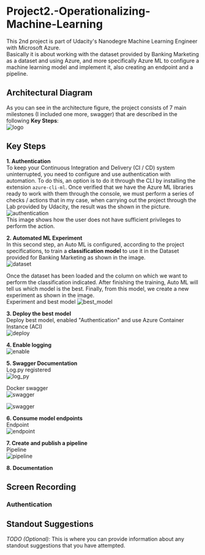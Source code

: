 # Project2.-Operationalizing-Machine-Learning

This 2nd project is part of Udacity's Nanodegre Machine Learning Engineer with Microsoft Azure.  
Basically it is about working with the dataset provided by Banking Marketing as a dataset and using Azure, and more specifically Azure ML to configure a machine learning model and implement it, also creating an endpoint and a pipeline.  

## Architectural Diagram
As you can see in the architecture figure, the project consists of 7 main milestones (I included one more, swagger) that are described in the following **Key Steps**:  
![logo](IMG/architectur.png)  

## Key Steps

**1. Authentication**  
   To keep your Continuous Integration and Delivery (CI / CD) system uninterrupted, you need to configure and use authentication with automation. To do this, an option is to do it through the CLI by installing the extension ```azure-cli-ml```. Once verified that we have the Azure ML libraries ready to work with them through the console, we must perform a series of checks / actions that in my case, when carrying out the project through the Lab provided by Udacity, the result was the shown in the picture.
   ![authentication](IMG/insuficient_privileges.png)  
   This image shows how the user does not have sufficient privileges to perform the action.  

**2. Automated ML Experiment**  
   In this second step, an Auto ML is configured, according to the project specifications, to train a **classification model** to use it in the Dataset provided for Banking Marketing as shown in the image.  
   ![dataset](IMG/dataset.png)  
   
   Once the dataset has been loaded and the column on which we want to perform the classification indicated. After finishing the training, Auto ML will tell us which model is the best. Finally, from this model, we create a new experiment as shown in the image.  
   Experiment and best model 
   ![best_model](IMG/experiment_completede_and_best_model.png)  
   
**3. Deploy the best model**  
   Deploy best model, enabled "Authentication" and use Azure Container Instance (ACI)  
   ![deploy](IMG/deplo_best_model_ACI_and_enable_authentication.png)  

**4. Enable logging**  
   ![enable](IMG/insight_enabled_true.png) 

**5. Swagger Documentation**  
   Log.py registered  
   ![log_py](IMG/log_py_register.png) 
   
   Docker swagger  
   ![swagger](IMG/swagger.png)  
   
   ![swagger](IMG/swagger2.png)  

**6. Consume model endpoints**  
   Endpoint  
   ![endpoint](IMG/endpoint.png)  

**7. Create and publish a pipeline**  
   Pipeline  
   ![pipeline](IMG/pipeline.png)  

**8. Documentation**  

## Screen Recording
### Authentication


## Standout Suggestions
*TODO (Optional):* This is where you can provide information about any standout suggestions that you have attempted.
